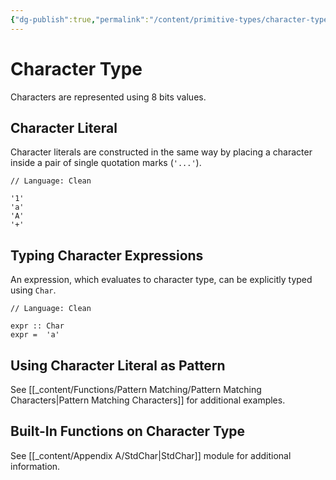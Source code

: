 ```yaml
---
{"dg-publish":true,"permalink":"/content/primitive-types/character-type/","created":"2023-07-03T09:26:33.060+02:00","updated":"2023-07-08T12:02:25.689+02:00"}
---
```



# Character Type

Characters are represented using 8 bits values.

## Character Literal

Character literals are constructed in the same way by placing a character inside a pair of single quotation marks (`'...'`).

```Clean
// Language: Clean

'1'
'a'
'A'
'+'
```

## Typing Character Expressions

An expression, which evaluates to character type, can be explicitly typed using `Char`.

```Clean
// Language: Clean

expr :: Char
expr =  'a'
```

## Using Character Literal as Pattern

See [[_content/Functions/Pattern Matching/Pattern Matching Characters\|Pattern Matching Characters]] for additional examples.

## Built-In Functions on Character Type

See [[_content/Appendix A/StdChar\|StdChar]] module for additional information.
